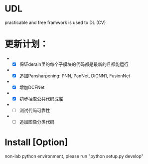 # UDL
practicable and  free framwork is used to DL (CV)
# 更新计划：
* -[x] 保证derain里的每个子模块的代码都是最新的且都能运行
* -[x] 追加Pansharpening: PNN, PanNet, DiCNN1, FusionNet
* -[x] 增加DCFNet
* -[x] 初步抽取公共代码成库
* -[ ] 测试代码可靠性
* -[ ] 追加图像分类代码
# Install [Option]
  non-lab python environment, please run "python setup.py develop"
